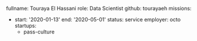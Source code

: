 fullname: Touraya El Hassani
role: Data Scientist
github: tourayaeh
missions: 
  - start: '2020-01-13'
    end: '2020-05-01'
    status: service
    employer: octo
startups:
    - pass-culture
